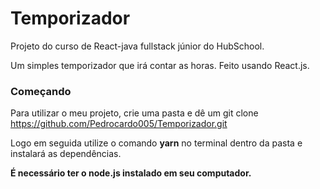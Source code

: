 # Temporizador

 Projeto do curso de React-java fullstack júnior do HubSchool.
 
 Um simples temporizador que irá contar as horas. Feito usando React.js.

### Começando

 Para utilizar o meu projeto, crie uma pasta e dê um git clone https://github.com/Pedrocardo005/Temporizador.git

 Logo em seguida utilize o comando **yarn** no terminal dentro da pasta e instalará as dependências.

 **É necessário ter o node.js instalado em seu computador.**